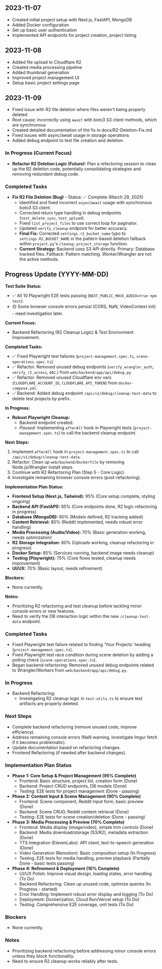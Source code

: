 ## 2023-11-07

- Created initial project setup with Next.js, FastAPI, MongoDB
- Added Docker configuration
- Set up basic user authentication
- Implemented API endpoints for project creation, project listing

## 2023-11-08

- Added file upload to Cloudflare R2
- Created media processing pipeline
- Added thumbnail generation
- Improved project management UI
- Setup basic project settings page

## 2023-11-09

- Fixed issue with R2 file deletion where files weren't being properly deleted 
- Root cause: incorrectly using `await` with boto3 S3 client methods, which are synchronous
- Created detailed documentation of the fix in docs/R2-Deletion-Fix.md
- Fixed issues with async/await usage in storage operations
- Added debug endpoint to test file creation and deletion 

### In Progress (Current Focus)

- **Refactor R2 Deletion Logic (Future):** Plan a refactoring session to clean up the R2 deletion code, potentially consolidating strategies and removing redundant debug code.

### Completed Tasks

*   **Fix R2 File Deletion (Bug)** - Status: ✅ Complete (March 29, 2025)
    *   Identified and fixed incorrect `async`/`await` usage with synchronous boto3 S3 client.
    *   Corrected return type handling in debug endpoints (`test_delete_sync`, `test_upload`).
    *   Fixed `list_project_files` to use correct loop for paginator.
    *   Updated `verify_cleanup` endpoint for better accuracy.
    *   **Final Fix:** Corrected `settings.r2_bucket_name` typo to `settings.R2_BUCKET_NAME` in the pattern-based deletion fallback within `project.py`'s `cleanup_project_storage` function.
    *   **Current Strategy:** Backend uses S3 API directly. Primary: Database tracked files. Fallback: Pattern matching. Worker/Wrangler are not the active methods. 

## Progress Update (YYYY-MM-DD)

**Test Suite Status:**
- ✅ All 10 Playwright E2E tests passing (`NEXT_PUBLIC_MOCK_AUDIO=true npm test`).
- 🟡 Some browser console errors persist (CORS, NaN, VideoContext init) - need investigation later.

**Current Focus:**
- Backend Refactoring (R2 Cleanup Logic) & Test Environment Improvement.

**Completed Tasks:**
- ✅ Fixed Playwright test failures (`project-management.spec.ts`, `scene-operations.spec.ts`).
- ✅ Refactor: Removed unused debug endpoints (`verify_wrangler_auth`, `verify_r2_access`, etc.) from `web/backend/app/api/debug.py`.
- ✅ Refactor: Removed unused Cloudflare env vars (`CLOUDFLARE_ACCOUNT_ID`, `CLOUDFLARE_API_TOKEN`) from `docker-compose.yml`.
- ✅ Backend: Added debug endpoint `/api/v1/debug/cleanup-test-data` to delete test projects by prefix.

**In Progress:**
- **Robust Playwright Cleanup:**
    - Backend endpoint created.
    - *Paused:* Implementing `afterAll` hook in Playwright tests (`project-management.spec.ts`) to call the backend cleanup endpoint.

**Next Steps:**
1.  Implement `afterAll` hook in `project-management.spec.ts` to call `/api/v1/debug/cleanup-test-data`.
2.  Refactor: Clean up `web/backend/Dockerfile` by removing Node.js/Wrangler install steps.
3.  Continue with R2 Refactoring Plan (Step 5 - Core Logic).
4.  Investigate remaining browser console errors (post-refactoring).

**Implementation Plan Status:**
*   **Frontend Setup (Next.js, Tailwind):** 95% (Core setup complete, styling ongoing)
*   **Backend API (FastAPI):** 85% (Core endpoints done, R2 logic refactoring in progress)
*   **Database (MongoDB):** 90% (Models defined, R2 tracking added)
*   **Content Retrieval:** 80% (Reddit implemented, needs robust error handling)
*   **Media Processing (Audio/Video):** 70% (Basic generation working, needs optimization)
*   **R2 Storage Integration:** 80% (Uploads working, cleanup refactoring in progress)
*   **Docker Setup:** 85% (Services running, backend image needs cleanup)
*   **Testing (Playwright):** 75% (Core flows tested, cleanup needs improvement)
*   **UI/UX:** 70% (Basic layout, needs refinement)

**Blockers:**
- None currently.

**Notes:**
- Prioritizing R2 refactoring and test cleanup before tackling minor console errors or new features.
- Need to verify the DB interaction logic within the new `/cleanup-test-data` endpoint.

### Completed Tasks
- Fixed Playwright test failure related to finding 'Your Projects' heading (`project-management.spec.ts`).
- Fixed Playwright test race condition during scene deletion by adding a polling check (`scene-operations.spec.ts`).
- Began backend refactoring: Removed unused debug endpoints related to Wrangler/Workers from `web/backend/app/api/debug.py`.

### In Progress
- Backend Refactoring:
  - Investigating R2 cleanup logic in `test-utils.ts` to ensure test artifacts are properly deleted.

### Next Steps
- Complete backend refactoring (remove unused code, improve efficiency).
- Address remaining console errors (NaN warning, investigate Imgur fetch if it becomes problematic).
- Update documentation based on refactoring changes.
- Frontend Refactoring (if needed after backend changes).

### Implementation Plan Status

*   **Phase 1: Core Setup & Project Management (95% Complete)**
    *   Frontend: Basic structure, project list, creation form (Done)
    *   Backend: Project CRUD endpoints, DB models (Done)
    *   Testing: E2E tests for project management (Done - passing)
*   **Phase 2: Content Input & Scene Management (90% Complete)**
    *   Frontend: Scene component, Reddit input form, basic preview (Done)
    *   Backend: Scene CRUD, Reddit content retrieval (Done)
    *   Testing: E2E tests for scene creation/deletion (Done - passing)
*   **Phase 3: Media Processing & Preview (70% Complete)**
    *   Frontend: Media display (image/video), simple trim controls (Done)
    *   Backend: Media download/storage (S3/R2), metadata extraction (Done)
    *   TTS Integration (ElevenLabs): API client, text-to-speech generation (Done)
    *   Video Generation (Remotion): Basic composition setup (In Progress)
    *   Testing: E2E tests for media handling, preview playback (Partially Done - basic tests passing)
*   **Phase 4: Refinement & Deployment (10% Complete)**
    *   UI/UX Polish: Improve visual design, loading states, error handling (To Do)
    *   Backend Refactoring: Clean up unused code, optimize queries (In Progress - started)
    *   Error Handling: Implement robust error display and logging (To Do)
    *   Deployment: Dockerization, Cloud Run/Vercel setup (To Do)
    *   Testing: Comprehensive E2E coverage, unit tests (To Do)

### Blockers
- None currently.

### Notes
- Prioritizing backend refactoring before addressing minor console errors unless they block functionality.
- Need to ensure R2 cleanup works reliably after tests. 